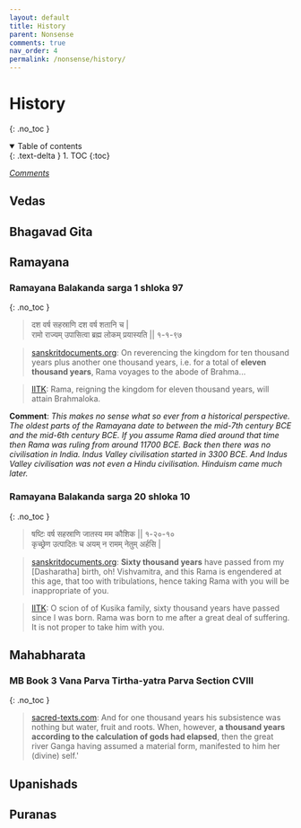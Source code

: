 ```yaml
---
layout: default
title: History
parent: Nonsense
comments: true
nav_order: 4
permalink: /nonsense/history/
---
```

# History
{: .no_toc }
<details open markdown="block">
  <summary>
    Table of contents
  </summary>
  {: .text-delta }
1. TOC
{:toc}
</details>

[*Comments*]({{site.url}}{{page.url}}#comments)

## Vedas

## Bhagavad Gita

## Ramayana
### Ramayana Balakanda sarga 1 shloka 97
{: .no_toc }
>दश वर्ष सहस्राणि दश वर्ष शतानि च \|<br>
रामो राज्यम् उपासित्वा ब्रह्म लोकम् प्रयास्यति \|\| १-१-९७

><a href="https://sanskritdocuments.org/sites/valmikiramayan/baala/sarga1/balasans1.htm#Verse97" target="_blank">sanskritdocuments.org</a>: On reverencing the kingdom for ten thousand years plus another one thousand years, i.e. for a total of **eleven thousand years**, Rama voyages to the abode of Brahma...

><a href="https://www.valmiki.iitk.ac.in/sloka?field_kanda_tid=1&language=dv&field_sarga_value=1" target="_blank">IITK</a>: Rama, reigning the kingdom for eleven thousand years, will attain Brahmaloka.

**Comment**: *This makes no sense what so ever from a historical perspective. The oldest parts of the Ramayana date to between the mid-7th century BCE and the mid-6th century BCE. If you assume Rama died around that time then Rama was ruling from around 11700 BCE. Back then there was no civilisation in India. Indus Valley civilisation started in 3300 BCE. And Indus Valley civilisation was not even a Hindu civilisation. Hinduism came much later.*

### Ramayana Balakanda sarga 20 shloka 10
{: .no_toc }
>षष्टिः वर्ष सहस्राणि जातस्य मम कौशिक \|\| १-२०-१०<br>
कृच्छ्रेण उत्पादितः च अयम् न रामम् नेतुम् अर्हसि \|

><a href="https://sanskritdocuments.org/sites/valmikiramayan/baala/sarga20/balasans20.htm#Verse10" target="_blank">sanskritdocuments.org</a>: **Sixty thousand years** have passed from my [Dasharatha] birth, oh! Vishvamitra, and this Rama is engendered at this age, that too with tribulations, hence taking Rama with you will be inappropriate of you.

><a href="https://www.valmiki.iitk.ac.in/sloka?field_kanda_tid=1&language=dv&field_sarga_value=20" target="_blank">IITK</a>: O scion of of Kusika family, sixty thousand years have passed since I was born. Rama was born to me after a great deal of suffering. It is not proper to take him with you.

## Mahabharata

### MB Book 3 Vana Parva Tirtha-yatra Parva Section CVIII
{: .no_toc }

><a href="https://www.sacred-texts.com/hin/m03/m03108.htm" target="_blank">sacred-texts.com</a>: And for one thousand years his subsistence was nothing but water, fruit and roots. When, however, **a thousand years according to the calculation of gods had elapsed**, then the great river Ganga having assumed a material form, manifested to him her (divine) self.'

## Upanishads

## Puranas